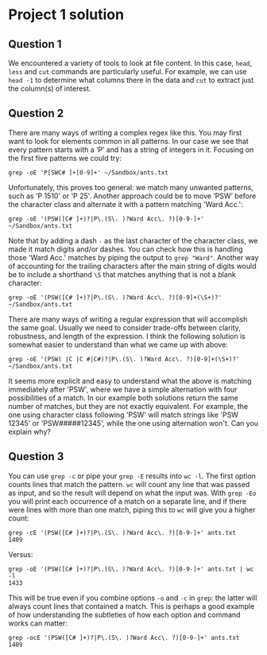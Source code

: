 # Project 1 solution
## Question 1 
We encountered a variety of tools to look at file content. In this case, `head`, `less` and `cut` commands are particularly useful. For example, we can use `head -1` to determine what columns there in the data and `cut` to extract just the column(s) of interest.

## Question 2
There are many ways of writing a complex regex like this. You may first want to look for elements common in all patterns. In our case we see that every pattern starts with a ‘P’ and has a string of integers in it. Focusing on the first five patterns we could try:
```shell
grep -oE 'P[SWC# ]+[0-9]+' ~/Sandbox/ants.txt
```
Unfortunately, this proves too general: we match many unwanted patterns, such as 'P 1510' or 'P 25'. 
Another approach could be to move ‘PSW’ before the character class and alternate it with a pattern matching 'Ward Acc.':
```shell
grep -oE '(PSW([C# ]+)?|P\.(S\. )?Ward Acc\. ?)[0-9-]+' ~/Sandbox/ants.txt
```
Note that by adding a dash `-` as the last character of the character class, we made it match digits and/or dashes. You can check how this is handling those 'Ward Acc.' matches by piping the output to `grep "Ward"`. Another way of accounting for the trailing characters after the main string of digits would be to include a shorthand `\S` that matches anything that is not a blank character:
```shell
grep -oE '(PSW([C# ]+)?|P\.(S\. )?Ward Acc\. ?)[0-9]+(\S+)?' ~/Sandbox/ants.txt
```
There are many ways of writing a regular expression that will accomplish the same goal. Usually we need to consider trade-offs between clarity, robustness, and length of the expression. I think the following solution is somewhat easier to understand than what we came up with above:
```shell
grep -oE '(PSW( |C |C #|C#)?|P\.(S\. )?Ward Acc\. ?)[0-9]+(\S+)?' ~/Sandbox/ants.txt
```
It seems more explicit and easy to understand what the above is matching immediately after 'PSW', where we have a simple alternation with four possibilities of a match. In our example both solutions return the same number of matches, but they are not exactly equivalent. For example, the one using character class following 'PSW' will match strings like 'PSW       12345' or 'PSW#####12345', while the one using alternation won't. Can you explain why?
## Question 3
You can use `grep -c` or pipe your `grep -E` results into `wc -l`. The first option counts lines that match the pattern. `wc` will count any line that was passed as input, and so the result will depend on what the input was. With `grep -Eo` you will print each occurrence of a match on a separate line, and if there were lines with more than one match, piping this to `wc` will give you a higher count:
```shell
grep -cE '(PSW([C# ]+)?|P\.(S\. )?Ward Acc\. ?)[0-9-]+' ants.txt
1409
```
Versus:
```shell
grep -oE '(PSW([C# ]+)?|P\.(S\. )?Ward Acc\. ?)[0-9-]+' ants.txt | wc -l
1433
```
This will be true even if you combine options `-o` and `-c` in `grep`: the latter will always count lines that contained a match. This is perhaps a good example of how understanding the subtleties of how each option and command works can matter:
```shell
grep -ocE '(PSW([C# ]+)?|P\.(S\. )?Ward Acc\. ?)[0-9-]+' ants.txt
1409
```
